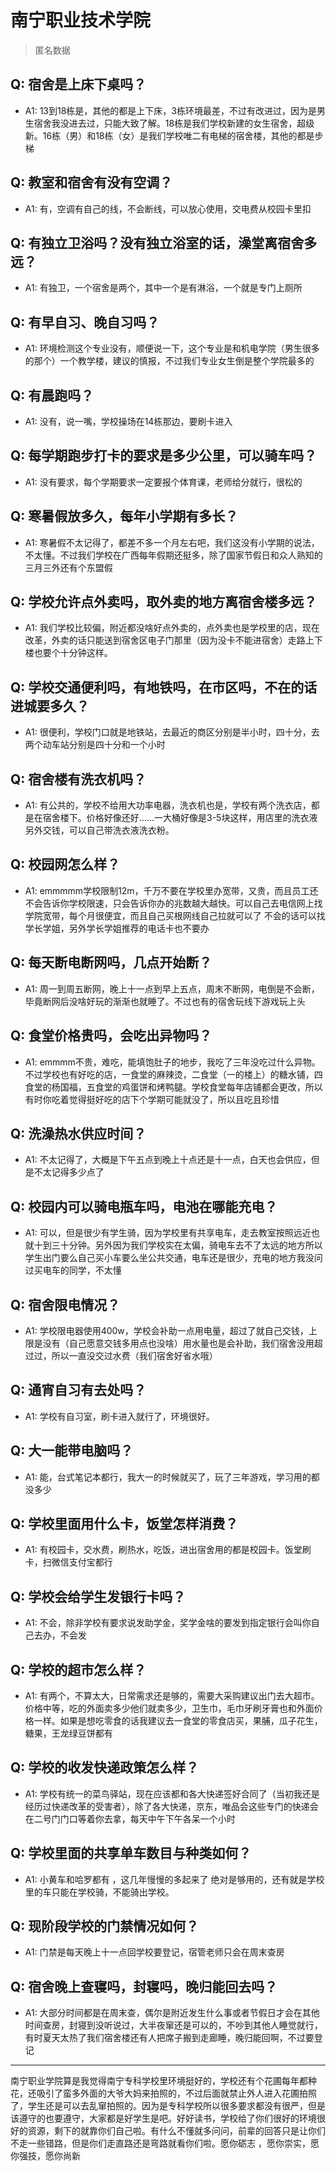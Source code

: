 # 南宁职业技术学院

> 匿名数据

## Q: 宿舍是上床下桌吗？

- A1: 13到18栋是，其他的都是上下床，3栋环境最差，不过有改进过，因为是男生宿舍我没进去过，只能大致了解。18栋是我们学校新建的女生宿舍，超级新。16栋（男）和18栋（女）是我们学校唯二有电梯的宿舍楼，其他的都是步梯

## Q: 教室和宿舍有没有空调？

- A1: 有，空调有自己的线，不会断线，可以放心使用，交电费从校园卡里扣

## Q: 有独立卫浴吗？没有独立浴室的话，澡堂离宿舍多远？

- A1: 有独卫，一个宿舍是两个，其中一个是有淋浴，一个就是专门上厕所

## Q: 有早自习、晚自习吗？

- A1: 环境检测这个专业没有，顺便说一下，这个专业是和机电学院（男生很多的那个）一个教学楼，建议的慎报，不过我们专业女生倒是整个学院最多的

## Q: 有晨跑吗？

- A1: 没有，说一嘴，学校操场在14栋那边，要刷卡进入

## Q: 每学期跑步打卡的要求是多少公里，可以骑车吗？

- A1: 没有要求，每个学期要求一定要报个体育课，老师给分就行，很松的

## Q: 寒暑假放多久，每年小学期有多长？

- A1: 寒暑假不太记得了，都差不多一个月左右吧，我们这没有小学期的说法，不太懂。不过我们学校在广西每年假期还挺多，除了国家节假日和众人熟知的三月三外还有个东盟假

## Q: 学校允许点外卖吗，取外卖的地方离宿舍楼多远？

- A1: 我们学校比较偏，附近都没啥好点外卖的，点外卖也是学校里的店，现在改革，外卖的话只能送到宿舍区电子门那里（因为没卡不能进宿舍）走路上下楼也要个十分钟这样。

## Q: 学校交通便利吗，有地铁吗，在市区吗，不在的话进城要多久？

- A1: 很便利，学校门口就是地铁站，去最近的商区分别是半小时，四十分，去两个动车站分别是四十分和一个小时

## Q: 宿舍楼有洗衣机吗？

- A1: 有公共的，学校不给用大功率电器，洗衣机也是，学校有两个洗衣店，都是在宿舍楼下。价格好像还好……一大桶好像是3-5块这样，用店里的洗衣液另外交钱，可以自己带洗衣液洗衣粉。

## Q: 校园网怎么样？

- A1: emmmmm学校限制12m，千万不要在学校里办宽带，又贵，而且员工还不会告诉你学校限速，只会告诉你办的兆数越大越快。可以自己去电信网上找学院宽带，每个月很便宜，而且自己买根网线自己拉就可以了 不会的话可以找学长学姐，另外学长学姐推荐的电话卡也不要办

## Q: 每天断电断网吗，几点开始断？

- A1: 周一到周五断网，晚上十一点到早上五点，周末不断网，电倒是不会断，毕竟断网后没啥好玩的渐渐也就睡了。不过也有的宿舍玩线下游戏玩上头

## Q: 食堂价格贵吗，会吃出异物吗？

- A1: emmmm不贵，难吃，能填饱肚子的地步，我吃了三年没吃过什么异物。不过学校也有好吃的店，一食堂的麻辣烫，二食堂（一的楼上）的糖水铺，四食堂的杨国福，五食堂的鸡蛋饼和烤鸭腿。学校食堂每年店铺都会更改，所以有时你吃着觉得挺好吃的店下个学期可能就没了，所以且吃且珍惜

## Q: 洗澡热水供应时间？

- A1: 不太记得了，大概是下午五点到晚上十点还是十一点，白天也会供应，但是不太记得多少点了

## Q: 校园内可以骑电瓶车吗，电池在哪能充电？

- A1: 可以，但是很少有学生骑，因为学校里有共享电车，走去教室按照远近也就十到三十分钟。另外因为我们学校实在太偏，骑电车去不了太远的地方所以学生出门要么自己买小车要么坐公共交通，电车还是很少，充电的地方我没问过买电车的同学，不太懂

## Q: 宿舍限电情况？

- A1: 学校限电器使用400w，学校会补助一点用电量，超过了就自己交钱，上限是没有（自己愿意交钱多用点也没啥）用水量也是会补助，我们宿舍没用超过过，所以一直没交过水费（我们宿舍好省水哦）

## Q: 通宵自习有去处吗？

- A1: 学校有自习室，刷卡进入就行了，环境很好。

## Q: 大一能带电脑吗？

- A1: 能，台式笔记本都行，我大一的时候就买了，玩了三年游戏，学习用的都没多少

## Q: 学校里面用什么卡，饭堂怎样消费？

- A1: 有校园卡，交水费，刷热水，吃饭，进出宿舍用的都是校园卡。饭堂刷卡，扫微信支付宝都行

## Q: 学校会给学生发银行卡吗？

- A1: 不会，除非学校有要求说发助学金，奖学金啥的要发到指定银行会叫你自己去办，不会发

## Q: 学校的超市怎么样？

- A1: 有两个，不算太大，日常需求还是够的，需要大采购建议出门去大超市。价格中等，吃的外面卖多少他们就卖多少，卫生巾，毛巾牙刷牙膏也和外面价格一样。如果是想吃零食的话我建议去一食堂的零食店买，果脯，瓜子花生，糖果，王龙绿豆饼都有

## Q: 学校的收发快递政策怎么样？

- A1: 学校有统一的菜鸟驿站，现在应该都和各大快递签好合同了（当初我还是经历过快递改革的受害者），除了各大快递，京东，唯品会这些专门的快递会在二号门门口等着你去拿，每天中午下午各呆一个小时

## Q: 学校里面的共享单车数目与种类如何？

- A1: 小黄车和哈罗都有 ，这几年慢慢的多起来了 绝对是够用的，还有就是学校里的车只能在学校骑，不能骑出学校。

## Q: 现阶段学校的门禁情况如何？

- A1: 门禁是每天晚上十一点回学校要登记，宿管老师只会在周末查房

## Q: 宿舍晚上查寝吗，封寝吗，晚归能回去吗？

- A1: 大部分时间都是在周末查，偶尔是附近发生什么事或者节假日才会在其他时间查房，封寝到没听说过，大半夜窜还是可以的，不吵到其他人睡觉就行，有时夏天太热了我们宿舍楼还有人把席子搬到走廊睡，晚归能回啊，不过要登记

***

南宁职业学院算是我觉得南宁专科学校里环境挺好的，学校还有个花圃每年都种花，还吸引了蛮多外面的大爷大妈来拍照的，不过后面就禁止外人进入花圃拍照了，学生还是可以去乱窜拍照的。因为是专科学校所以很多要求都没有很严，但是该遵守的也要遵守，大家都是好学生是吧。好好读书，学校给了你们很好的环境很好的资源，剩下的就靠你们自己啦。有什么不懂就多问问，前辈的回答只是让你们不走一些错路，但是你们走直路还是弯路就看你们啦。愿你砺志 ，愿你崇实，愿你强技，愿你尚新